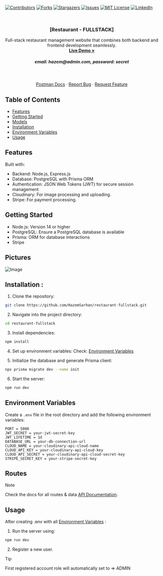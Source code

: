 [![Contributors][contributors-shield]][contributors-url]
[![Forks][forks-shield]][forks-url]
[![Stargazers][stars-shield]][stars-url]
[![Issues][issues-shield]][issues-url]
[![MIT License][license-shield]][license-url]
[![LinkedIn][linkedin-shield]][linkedin-url]

<!-- PROJECT LOGO -->
<br />
<div align="center">
  <a href="https://github.com/HazemSarhan/restaurant-fullstack"></a>

<h3 align="center">[Restaurant - FULLSTACK]</h3>

  <p align="center">
    Full-stack restaurant management website that combines both backend and frontend development seamlessly.
    <br />
    <a href="https://restaurant-fullstack-project.onrender.com/"><strong>Live Demo »</strong></a>
    <h5>email: hazem@admin.com, password: secret</h5>
    <br />
    <br />
    <a href="https://documenter.getpostman.com/view/36229537/2sAYBd67ya">Postman Docs</a>
    ·
    <a href="https://github.com/HazemSarhan/restaurant-fullstack/issues/new?labels=bug&template=bug-report---.md">Report Bug</a>
    ·
    <a href="https://github.com/HazemSarhan/restaurant-fullstack/issues/new?labels=enhancement&template=feature-request---.md">Request Feature</a>
  </p>
</div>

<!-- TABLE OF CONTENTS -->

## Table of Contents

- [Features](#features)
- [Getting Started](#getting-started)
- [Models](#models)
- [Installation](#installation)
- [Environment Variables](#environment-variables)
- [Usage](#usage)

## Features

Built with:

- Backend: Node.js, Express.js
- Database: PostgreSQL with Prisma ORM
- Authentication: JSON Web Tokens (JWT) for secure session management
- Cloudinary: For image processing and uploading.
- Stripe: For payment processing.

## Getting Started

- Node.js: Version 14 or higher
- PostgreSQL: Ensure a PostgreSQL database is available
- Prisma: ORM for database interactions
- Stripe

## Pictures

<img src="[https://i.imgur.com/9ikoEYK.jpeg](https://i.imgur.com/bpMssEt.jpeg)" alt="Image">

## Installation :

1. Clone the repository:

```sh
git clone https://github.com/HazemSarhan/restaurant-fullstack.git
```

2. Navigate into the project directory:

```sh
cd restaurant-fullstack
```

3. Install dependencies:

```sh
npm install
```

4. Set up environment variables:
   Check: [Environment Variables](#environment-variables)

5. Initialize the database and generate Prisma client:

```sh
npx prisma migrate dev --name init
```

6. Start the server:

```sh
npm run dev
```

## Environment Variables

Create a `.env` file in the root directory and add the following environment variables:

```env
PORT = 5000
JWT_SECRET = your-jwt-secret-key
JWT_LIFETIME = 1d
DATABASE_URL = your-db-connection-url
CLOUD_NAME = your-cloudinary-api-cloud-name
CLOUD_API_KEY = your-cloudinary-api-cloud-key
CLOUD_API_SECRET = your-cloudinary-api-cloud-secret-key
STRIPE_SECRET_KEY = your-stripe-secret-key
```

## Routes

> [!NOTE]
> Check the docs for all routes & data [API Documentation](https://documenter.getpostman.com/view/36229537/2sAYBd67ya).

## Usage

After creating .env with all [Environment Variables](#environment-variables) :

1. Run the server using:

```sh
npm run dev
```

2. Register a new user.

> [!TIP]
> First registered account role will automatically set to => ADMIN

[contributors-shield]: https://img.shields.io/github/contributors/HazemSarhan/restaurant-fullstack?style=for-the-badge
[contributors-url]: https://github.com/HazemSarhan/restaurant-fullstack/graphs/contributors
[forks-shield]: https://img.shields.io/github/forks/HazemSarhan/restaurant-fullstack.svg?style=for-the-badge
[forks-url]: https://github.com/HazemSarhan/restaurant-fullstack/network/members
[stars-shield]: https://img.shields.io/github/stars/HazemSarhan/restaurant-fullstack.svg?style=for-the-badge
[stars-url]: https://github.com/HazemSarhan/restaurant-fullstack/stargazers
[issues-shield]: https://img.shields.io/github/issues/HazemSarhan/restaurant-fullstack.svg?style=for-the-badge
[issues-url]: https://github.com/HazemSarhan/restaurant-fullstack/issues
[license-shield]: https://img.shields.io/github/license/HazemSarhan/restaurant-fullstack.svg?style=for-the-badge
[license-url]: https://github.com/HazemSarhan/restaurant-fullstack/master/LICENSE.txt
[linkedin-shield]: https://img.shields.io/badge/-LinkedIn-black.svg?style=for-the-badge&logo=linkedin&colorB=555
[linkedin-url]: https://www.linkedin.com/in/hazemmegahed/
[product-screenshot]: images/screenshot.png
[node-js]: https://svgur.com/i/19bZ.svg
[express-js]: https://svgur.com/i/19a1.svg
[mongo-db]: https://svgur.com/i/19b4.svg
[jwt]: https://svgshare.com/i/19bi.svg
[db]: https://i.imgur.com/0CzwXXA.png
